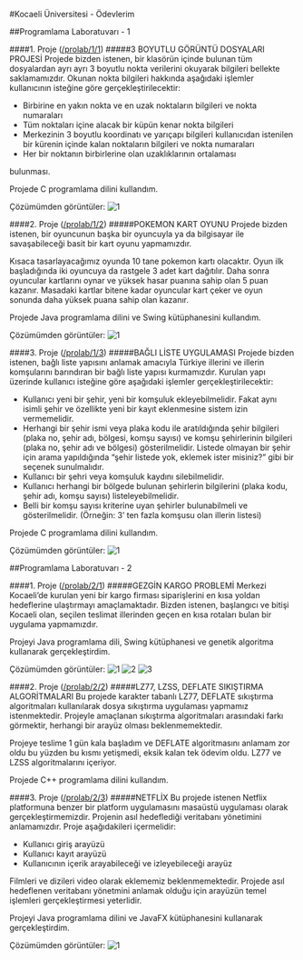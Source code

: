 #Kocaeli Üniversitesi - Ödevlerim

##Programlama Laboratuvarı - 1

####1. Proje ([/prolab/1/1](https://github.com/yunusemregul/kou/blob/master/prolab/1/1/))
#####3 BOYUTLU GÖRÜNTÜ DOSYALARI PROJESİ
Projede bizden istenen, bir klasörün içinde bulunan tüm dosyalardan ayrı ayrı 3 boyutlu nokta verilerini okuyarak bilgileri bellekte saklamamızdır. Okunan nokta bilgileri hakkında aşağıdaki işlemler kullanıcının isteğine göre gerçekleştirilecektir:
* Birbirine en yakın nokta ve en uzak noktaların bilgileri ve nokta numaraları
* Tüm noktaları içine alacak bir küpün kenar nokta bilgileri
* Merkezinin 3 boyutlu koordinatı ve yarıçapı bilgileri kullanıcıdan istenilen bir kürenin içinde kalan noktaların bilgileri ve nokta numaraları
* Her bir noktanın birbirlerine olan uzaklıklarının ortalaması

bulunması.

Projede C programlama dilini kullandım.

Çözümümden görüntüler:
![1](https://github.com/yunusemregul/kou/blob/master/prolab/1/1/README_pics/1.png?raw=true)

####2. Proje ([/prolab/1/2](https://github.com/yunusemregul/kou/blob/master/prolab/1/2/))
#####POKEMON KART OYUNU
Projede bizden istenen, bir oyuncunun başka bir oyuncuyla ya da bilgisayar ile savaşabileceği basit bir kart oyunu yapmamızdır. 

Kısaca tasarlayacağımız oyunda 10 tane pokemon kartı olacaktır. Oyun ilk başladığında iki oyuncuya da rastgele 3 adet kart dağıtılır. Daha sonra oyuncular kartlarını oynar ve yüksek hasar puanına sahip olan 5 puan kazanır. Masadaki kartlar bitene kadar oyuncular kart çeker ve oyun sonunda daha yüksek puana sahip olan kazanır.

Projede Java programlama dilini ve Swing kütüphanesini kullandım.

Çözümümden görüntüler:
![1](https://github.com/yunusemregul/kou/blob/master/prolab/1/2/README_pics/1.png?raw=true)

####3. Proje ([/prolab/1/3](https://github.com/yunusemregul/kou/blob/master/prolab/1/3/))
#####BAĞLI LİSTE UYGULAMASI
Projede bizden istenen, bağlı liste yapısını anlamak amacıyla Türkiye illerini ve illerin komşularını barındıran bir bağlı liste yapısı kurmamızdır. Kurulan yapı üzerinde kullanıcı isteğine göre aşağıdaki işlemler gerçekleştirilecektir:
* Kullanıcı yeni bir şehir, yeni bir komşuluk ekleyebilmelidir. Fakat aynı isimli şehir ve özellikte yeni bir kayıt eklenmesine sistem izin vermemelidir. 
* Herhangi bir şehir ismi veya plaka kodu ile aratıldığında şehir bilgileri (plaka no, şehir adı, bölgesi, komşu sayısı) ve komşu şehirlerinin bilgileri (plaka no, şehir adı ve bölgesi) gösterilmelidir. Listede olmayan bir şehir için arama yapıldığında “şehir listede yok, eklemek ister misiniz?” gibi bir seçenek sunulmalıdır.
* Kullanıcı bir şehri veya komşuluk kaydını silebilmelidir.
* Kullanıcı herhangi bir bölgede bulunan şehirlerin bilgilerini (plaka kodu, şehir adı, komşu sayısı) listeleyebilmelidir.
* Belli bir komşu sayısı kriterine uyan şehirler bulunabilmeli ve gösterilmelidir. (Örneğin: 3’ ten fazla komşusu olan illerin listesi)

Projede C programlama dilini kullandım.

Çözümümden görüntüler:
![1](https://github.com/yunusemregul/kou/blob/master/prolab/1/3/README_pics/1.png?raw=true)

##Programlama Laboratuvarı - 2

####1. Proje ([/prolab/2/1](https://github.com/yunusemregul/kou/blob/master/prolab/2/1/))
#####GEZGİN KARGO PROBLEMİ
Merkezi Kocaeli’de kurulan yeni bir kargo firması siparişlerini en kısa yoldan hedeflerine ulaştırmayı amaçlamaktadır. Bizden istenen, başlangıcı ve bitişi Kocaeli olan, seçilen teslimat illerinden geçen en kısa rotaları bulan bir uygulama yapmamızdır. 

Projeyi Java programlama dili, Swing kütüphanesi ve genetik algoritma kullanarak gerçekleştirdim.

Çözümümden görüntüler:
![1](https://github.com/yunusemregul/kou/blob/master/prolab/2/1/README_pics/3.png?raw=true)
![2](https://github.com/yunusemregul/kou/blob/master/prolab/2/1/README_pics/4.png?raw=true)
![3](https://github.com/yunusemregul/kou/blob/master/prolab/2/1/README_pics/5.png?raw=true)

####2. Proje ([/prolab/2/2](https://github.com/yunusemregul/kou/blob/master/prolab/2/2/))
#####LZ77, LZSS, DEFLATE SIKIŞTIRMA ALGORİTMALARI
Bu projede karakter tabanlı LZ77, DEFLATE sıkıştırma algoritmaları kullanılarak dosya sıkıştırma uygulaması yapmamız istenmektedir. Projeyle amaçlanan sıkıştırma algoritmaları arasındaki farkı görmektir, herhangi bir arayüz olması beklenmemektedir.

Projeye teslime 1 gün kala başladım ve DEFLATE algoritmasını anlamam zor oldu bu yüzden bu kısmı yetişmedi, eksik kalan tek ödevim oldu. LZ77 ve LZSS algoritmalarını içeriyor. 

Projede C++ programlama dilini kullandım.

####3. Proje ([/prolab/2/3](https://github.com/yunusemregul/kou/blob/master/prolab/2/3/))
#####NETFLİX
Bu projede istenen Netflix platformuna benzer bir platform uygulamasını masaüstü uygulaması olarak gerçekleştirmemizdir. Projenin asıl hedeflediği veritabanı yönetimini anlamamızdır. Proje aşağıdakileri içermelidir:
* Kullanıcı giriş arayüzü
* Kullanıcı kayıt arayüzü
* Kullanıcının içerik arayabileceği ve izleyebileceği arayüz

Filmleri ve dizileri video olarak eklememiz beklenmemektedir. Projede asıl hedeflenen veritabanı yönetmini anlamak olduğu için arayüzün temel işlemleri gerçekleştirmesi yeterlidir.

Projeyi Java programlama dilini ve JavaFX kütüphanesini kullanarak gerçekleştirdim.

Çözümümden görüntüler:
![1](https://github.com/yunusemregul/kou/blob/master/prolab/2/3/README_pics/1.png?raw=true)